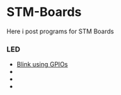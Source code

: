 # STM-Boards
Here i post programs for STM Boards
### LED
- [Blink using GPIOs](https://github.com/balaji303/STM-Boards/blob/master/Nucleo/STM32/STM23F446RE/ledBlick.c)
- []()
- []()
- []()
